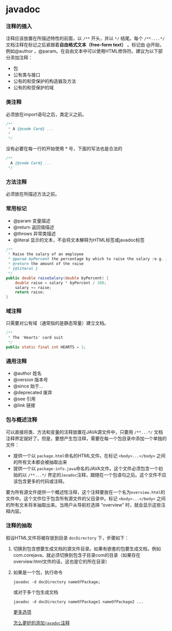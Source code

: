 # javadoc

### 注释的插入

注释应该放置在所描述特性的前面，以 `/**` 开头，并以 `*/` 结尾。每个 `/**....*/` 文档注释在标记之后紧跟着**自由格式文本（free-form text）** 。标记由 @开始， 例如@author ，@param。在自由文本中可以使用HTML修饰符。建议为以下部分添加注释：

- 包
- 公有类与接口
- 公有的和受保护的构造器及方法
- 公有的和受保护的域

### 类注释

必须放在import语句之后，类定义之前。

```java
/**
 * A {@code Card} ...
 *
 */
```

没有必要在每一行的开始使用 * 号，下面的写法也是合法的

```java
/**
  A {@code Card} ...
 */
```

### 方法注释

必须放在所描述方法之前。

### 常用标记

- @param 变量描述
- @return 返回值描述
- @throws 异常类描述
- @literal 显示的文本，不会将文本解释为HTML标签或javadoc标签

```java
/**
 * Raise the salary of an employee
 * @param byPercent the percentage by which to raise the salary (e.g. 10 means 10%)
 * @return the amount of the raise
 * {@literal }
 */
public double raiseSalary(double byPercent) {
	double raise = salary * byPercent / 100;
	salary += raise;
	return raise;
} 
```

### 域注释

只需要对公有域（通常指的是静态常量）建立文档。

```java
/**
 * The "Hearts" card suit
 */
public static final int HEARTS = 1; 
```

### 通用注释

- @author 姓名
- @version 版本号
- @since 始于...
- @deprecated 废弃
- @see 引用
- @link 链接

### 包与概述注释

可以直接将类、方法和变量的注释放置在JAVA源文件中，只要用 `/**...*/` 文档注释界定就好了。但是，要想产生包注释，需要在每一个包目录中添加一个单独的文件：

- 提供一个以 `package.html`命名的HTML文件。在标记 `<body>...</body>` 之间的所有文本都会被抽取出来
- 提供一个以 `package-info.java`命名的JAVA文件。这个文件必须包含一个初始的以 `/**...*/` 界定的`Javadoc`注释，跟随在一个包语句之后。这个文件不应该包含更多的代码或注释。

要为所有源文件提供一个概述性注释，这个注释要放在一个名为`overview.html`的文件中。这个文件位于包含所有源文件的父目录中。标记 `<body>...</body>` 之间的所有文本将本抽取出来。当用户从导航栏选择 “overview” 时，就会显示这些注释内容。

### 注释的抽取

假设HTML文件将被存放到目录 `docDirectory` 下，步骤如下：

1. 切换到包含想要生成文档的源文件目录。如果有嵌套的包要生成文档，例如 com.corejava，就必须切换到包含子目录com的目录（如果存在overview.html文件的话，这也是它的所在目录）

2. 如果是一个包，执行命令

   ```
   javadoc -d docDirectory nameOfPackage;
   ```

   或对于多个包生成文档

   ```
   javadoc -d docDirectory nameOfPackage1 nameOfPackage2 ...
   ```

   [更多选项](https://docs.oracle.com/javase/8/docs/technotes/tools/windows/javadoc.html) 

   [怎么更好的添加`javadoc`注释](https://www.oracle.com/technical-resources/articles/java/javadoc-tool.html) 